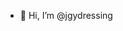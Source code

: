 - 👋 Hi, I’m @jgydressing

<!---
jgydressing/jgydressing is a ✨ special ✨ repository because its `README.md` (this file) appears on your GitHub profile.
You can click the Preview link to take a look at your changes.
--->
